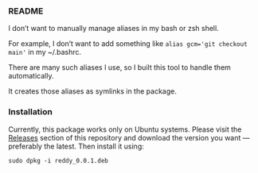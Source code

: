 ### README
I don’t want to manually manage aliases in my bash or zsh shell.

For example, I don’t want to add something like `alias gcm='git checkout main'` in my ~/.bashrc.

There are many such aliases I use, so I built this tool to handle them automatically.

It creates those aliases as symlinks in the package.

### Installation
Currently, this package works only on Ubuntu systems. Please visit the [Releases](https://github.com/srinivasreddy/reddy/releases) section of this repository and download the version you want — preferably the latest. Then install it using:
```
sudo dpkg -i reddy_0.0.1.deb
```
